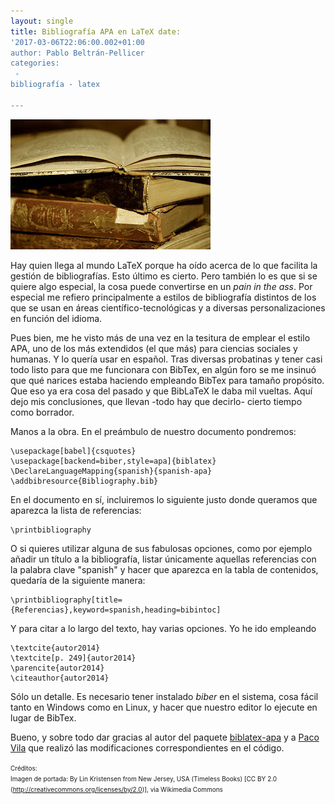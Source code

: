 ```yaml
--- 
layout: single 
title: Bibliografía APA en LaTeX date:
'2017-03-06T22:06:00.002+01:00
author: Pablo Beltrán-Pellicer 
categories:
 -
bibliografía - latex  

---
```


![](/assets/img/2017-03-06-image-0000.jpg)


Hay quien llega al mundo LaTeX porque ha oído acerca de lo que facilita
la gestión de bibliografías. Esto último es cierto. Pero también lo es
que si se quiere algo especial, la cosa puede convertirse en un *pain in
the ass*. Por especial me refiero principalmente a estilos de
bibliografía distintos de los que se usan en áreas
científico-tecnológicas y a diversas personalizaciones en función del
idioma.  
  
Pues bien, me he visto más de una vez en la tesitura de emplear el
estilo APA, uno de los más extendidos (el que más) para ciencias
sociales y humanas. Y lo quería usar en español. Tras diversas
probatinas y tener casi todo listo para que me funcionara con BibTex, en
algún foro se me insinuó que qué narices estaba haciendo empleando
BibTex para tamaño propósito. Que eso ya era cosa del pasado y que
BibLaTeX le daba mil vueltas. Aquí dejo mis conclusiones, que llevan
-todo hay que decirlo- cierto tiempo como borrador.  
  

Manos a la obra. En el preámbulo de nuestro documento pondremos:  
  
  

    \usepackage[babel]{csquotes}
    \usepackage[backend=biber,style=apa]{biblatex}
    \DeclareLanguageMapping{spanish}{spanish-apa}
    \addbibresource{Bibliography.bib}

  
En el documento en sí, incluiremos lo siguiente justo donde queramos que
aparezca la lista de referencias:  
  
  
  

    \printbibliography

  
O si quieres utilizar alguna de sus fabulosas opciones, como por ejemplo
añadir un título a la bibliografía, listar únicamente aquellas
referencias con la palabra clave "spanish" y hacer que aparezca en la
tabla de contenidos, quedaría de la siguiente manera:  
  
  
  

    \printbibliography[title={Referencias},keyword=spanish,heading=bibintoc]

  
Y para citar a lo largo del texto, hay varias opciones. Yo he ido
empleando  
  
  
  

    \textcite{autor2014}
    \textcite[p. 249]{autor2014}
    \parencite{autor2014}
    \citeauthor{autor2014}

Sólo un detalle. Es necesario tener instalado *biber* en el sistema,
cosa fácil tanto en Windows como en Linux, y hacer que nuestro editor lo
ejecute en lugar de BibTex.  
  
Bueno, y sobre todo dar gracias al autor del paquete
[biblatex-apa](https://github.com/plk/biblatex-apa) y a [Paco
Vila](http://tex.stackexchange.com/users/66007/paco-vila) que realizó
las modificaciones correspondientes en el código.  
  
<span style="font-size: x-small;">Créditos:</span>  
<span style="font-size: x-small;">Imagen de portada: By Lin Kristensen
from New Jersey, USA (Timeless Books) \[CC BY 2.0
(http://creativecommons.org/licenses/by/2.0)\], via Wikimedia
Commons</span>  
  
